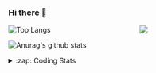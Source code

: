 ### Hi there 👋

<!--
**tao8687/tao8687** is a ✨ _special_ ✨ repository because its `README.md` (this file) appears on your GitHub profile.

Here are some ideas to get you started:

- 🔭 I’m currently working on ...
- 🌱 I’m currently learning ...
- 👯 I’m looking to collaborate on ...
- 🤔 I’m looking for help with ...
- 💬 Ask me about ...
- 📫 How to reach me: ...
- 😄 Pronouns: ...
- ⚡ Fun fact: ...
-->

<img align='right' src="https://media.giphy.com/media/M9gbBd9nbDrOTu1Mqx/giphy.gif" width="240">

  
![Top Langs](https://github-readme-stats.vercel.app/api/top-langs/?username=tao8687&layout=compact&title_color=23238E&text_color=A67D3D)

![Anurag's github stats](https://github-readme-stats.vercel.app/api?username=tao8687&show_icons=true&&text_color=A67D3D&title_color=23238E&show_icons=false&count_private=true&hide=stars)

<details>
  <summary>:zap: Coding Stats</summary>
  <br>
    
<!--START_SECTION:waka-->
![Code Time](http://img.shields.io/badge/Code%20Time-1%2C745%20hrs%204%20mins-blue)

![Profile Views](http://img.shields.io/badge/Profile%20Views-0-blue)

**🐱 My GitHub Data** 

> 📦 1.5 MB Used in GitHub's Storage 
 > 
> 🏆 352 Contributions in the Year 2024
 > 
> 🚫 Not Opted to Hire
 > 
> 📜 61 Public Repositories 
 > 
> 🔑 25 Private Repositories 
 > 
**I'm an Early 🐤** 

```text
🌞 Morning                1570 commits        ██████████████████████░░░   88.05 % 
🌆 Daytime                90 commits          █░░░░░░░░░░░░░░░░░░░░░░░░   05.05 % 
🌃 Evening                119 commits         ██░░░░░░░░░░░░░░░░░░░░░░░   06.67 % 
🌙 Night                  4 commits           ░░░░░░░░░░░░░░░░░░░░░░░░░   00.22 % 
```
📅 **I'm Most Productive on Wednesday** 

```text
Monday                   257 commits         ████░░░░░░░░░░░░░░░░░░░░░   14.41 % 
Tuesday                  243 commits         ███░░░░░░░░░░░░░░░░░░░░░░   13.63 % 
Wednesday                312 commits         ████░░░░░░░░░░░░░░░░░░░░░   17.50 % 
Thursday                 236 commits         ███░░░░░░░░░░░░░░░░░░░░░░   13.24 % 
Friday                   252 commits         ████░░░░░░░░░░░░░░░░░░░░░   14.13 % 
Saturday                 246 commits         ███░░░░░░░░░░░░░░░░░░░░░░   13.80 % 
Sunday                   237 commits         ███░░░░░░░░░░░░░░░░░░░░░░   13.29 % 
```


📊 **This Week I Spent My Time On** 

```text
🕑︎ Time Zone: Asia/Shanghai

💬 Programming Languages: 
Python                   49 mins             █████░░░░░░░░░░░░░░░░░░░░   21.95 % 
Other                    47 mins             █████░░░░░░░░░░░░░░░░░░░░   20.86 % 
CMake                    42 mins             █████░░░░░░░░░░░░░░░░░░░░   18.55 % 
C++                      39 mins             ████░░░░░░░░░░░░░░░░░░░░░   17.22 % 
Text                     32 mins             ████░░░░░░░░░░░░░░░░░░░░░   14.27 % 

🔥 Editors: 
VS Code                  3 hrs 46 mins       █████████████████████████   100.00 % 

🐱‍💻 Projects: 
wheeltec_robot_src       1 hr 43 mins        ███████████░░░░░░░░░░░░░░   45.83 % 
Emo                      31 mins             ███░░░░░░░░░░░░░░░░░░░░░░   13.98 % 
src                      20 mins             ██░░░░░░░░░░░░░░░░░░░░░░░   09.02 % 
laser_double             20 mins             ██░░░░░░░░░░░░░░░░░░░░░░░   08.96 % 
nicegui_ros1_ws          15 mins             ██░░░░░░░░░░░░░░░░░░░░░░░   06.67 % 

💻 Operating System: 
Linux                    3 hrs 46 mins       █████████████████████████   100.00 % 
```

**I Mostly Code in C++** 

```text
C++                      11 repos            ████████░░░░░░░░░░░░░░░░░   31.43 % 
Python                   10 repos            ███████░░░░░░░░░░░░░░░░░░   28.57 % 
JavaScript               2 repos             █░░░░░░░░░░░░░░░░░░░░░░░░   05.71 % 
Batchfile                1 repo              █░░░░░░░░░░░░░░░░░░░░░░░░   02.86 % 
HTML                     1 repo              █░░░░░░░░░░░░░░░░░░░░░░░░   02.86 % 
```



**Timeline**

![Lines of Code chart](https://raw.githubusercontent.com/tao8687/tao8687/master/assets/bar_graph.png)


 Last Updated on 26/11/2024 01:45:33 UTC
<!--END_SECTION:waka-->
</details>
